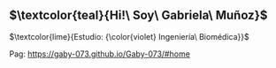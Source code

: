 ## $\textcolor{teal}{Hi!\ Soy\ Gabriela\ Muñoz}$
$\textcolor{lime}{Estudio: {\color{violet} Ingeniería\ Biomédica}}$

Pag: https://gaby-073.github.io/Gaby-073/#home
